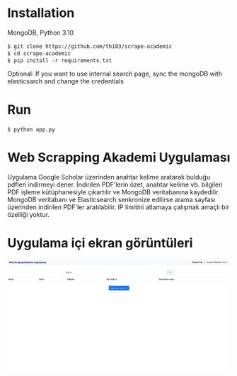 # Installation

MongoDB, Python 3.10

```
$ git clone https://github.com/th103/scrape-academic
$ cd scrape-academic
$ pip install -r requirements.txt
```

Optional: If you want to use internal search page, sync the mongoDB with elasticsarch and change the credentials

# Run

```
$ python app.py
```

# Web Scrapping Akademi Uygulaması

Uygulama Google Scholar üzerinden anahtar kelime aratarak bulduğu pdfleri indirmeyi dener. İndirilen PDF'lerin özet, anahtar kelime vb. bilgileri PDF işleme kütüphanesiyle çıkartılır ve MongoDB veritabanına kaydedilir. MongoDB veritabanı ve Elasticsearch senkronize edilirse arama sayfası üzerinden indirilen PDF'ler aratılabilir. IP limitini atlamaya çalışmak amaçlı bir özelliği yoktur.

# Uygulama içi ekran görüntüleri

![Example](Example.gif)

